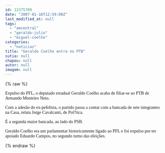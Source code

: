 ```yaml
---
id: 12375709
date: "2007-01-16T12:59:00Z"
last_modified_at: null
tags:
  - "amcentral"
  - "geraldo-julio"
  - "miguel-coelho"
categories:
  - "noticias"
title: "Geraldo Coelho entra no PTB"
sutia: null
chapeu: null
autor: null
imagem: null
---
```

{% raw %}
<p><P><FONT face=Verdana>Expulso do PFL, o deputado estadual Geraldo Coelho acaba de filiar-se ao PTB de Armando Monteiro Neto.</FONT></P></p>
<p><P><FONT face=Verdana>Com a adesão do ex-pefelista, o partido passa a contar com a bancada de sete integrantes na Casa, relata Jorge Cavalcanti, de Pol?tica.</FONT></P><FONT face=Verdana></p>
<p><P><FONT face=Verdana>É a segunda maior bancada, ao lado do PSB.</FONT></P></FONT></p>
<p><P><FONT face=Verdana>Geraldo Coelho era um parlamentar historicamente ligado ao PFL e foi expulso por ter apoiado Eduardo Campos, no segundo turno das eleições.</FONT></P> </p>
{% endraw %}